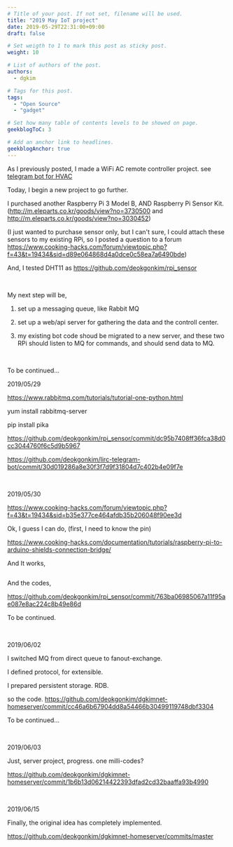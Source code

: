 ```yaml
---
# Title of your post. If not set, filename will be used.
title: "2019 May IoT project"
date: 2019-05-29T22:31:00+09:00
draft: false

# Set weigth to 1 to mark this post as sticky post.
weight: 10

# List of authors of the post.
authors:
  - dgkim

# Tags for this post.
tags:
  - "Open Source"
  - "gadget"

# Set how many table of contents levels to be showed on page.
geekblogToC: 3

# Add an anchor link to headlines.
geekblogAnchor: true
---
```


As I previously posted, I made a WiFi AC remote controller project. see [telegram bot for HVAC](/pages/posts/telegram-bot-try2)

Today, I begin a new project to go further.

I purchased another Raspberry Pi 3 Model B, AND Raspberry Pi Sensor Kit. (http://m.eleparts.co.kr/goods/view?no=3730500 and http://m.eleparts.co.kr/goods/view?no=3030452)

(I just wanted to purchase sensor only, but I can't sure, I could attach these sensors to my existing RPi, so I posted a question to a forum https://www.cooking-hacks.com/forum/viewtopic.php?f=43&t=19434&sid=d89e064868d4a0dce0c58ea7a6490bde)

And, I tested DHT11 as https://github.com/deokgonkim/rpi_sensor

&nbsp;

My next step will be,

1. set up a messaging queue, like Rabbit MQ

2. set up a web/api server for gathering the data and the controll center.

3. my existing bot code shoud be migrated to a new server, and these two RPi should listen to MQ for commands, and should send data to MQ.

&nbsp;

To be continued...

<!--more-->

2019/05/29

https://www.rabbitmq.com/tutorials/tutorial-one-python.html

yum install rabbitmq-server

pip install pika

https://github.com/deokgonkim/rpi_sensor/commit/dc95b7408ff36fca38d0cc3044760f6c5d9b5967

https://github.com/deokgonkim/lirc-telegram-bot/commit/30d019286a8e30f3f7d9f31804d7c402b4e09f7e

&nbsp;

2019/05/30

https://www.cooking-hacks.com/forum/viewtopic.php?f=43&t=19434&sid=b35e377ce464afdb35b206048f90ee3d

Ok, I guess I can do, (first, I need to know the pin)

https://www.cooking-hacks.com/documentation/tutorials/raspberry-pi-to-arduino-shields-connection-bridge/

And It works,

<img class="alignnone size-full wp-image-1509" src="https://www.dgkim.net/wordpress/wp-content/uploads/2019/05/Photo-2019-05-31-00-05-52_0448-1.jpg" alt="">

And the codes,

https://github.com/deokgonkim/rpi_sensor/commit/763ba06985067a11f95ae087e8ac224c8b49e86d

To be continued.

&nbsp;

2019/06/02

I switched MQ from direct queue to fanout-exchange.

I defined protocol, for extensible.

I prepared persistent storage. RDB.

so the code. https://github.com/deokgonkim/dgkimnet-homeserver/commit/cc46a6b67904dd8a54466b30499119748dbf3304

To be continued...

&nbsp;

2019/06/03

Just, server project, progress. one milli-codes?

https://github.com/deokgonkim/dgkimnet-homeserver/commit/1b6b13d06214422393dfad2cd32baaffa93b4990

&nbsp;

2019/06/15

Finally, the original idea has completely implemented.

https://github.com/deokgonkim/dgkimnet-homeserver/commits/master
